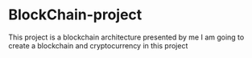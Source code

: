 # BlockChain-project
 This project is a blockchain architecture presented by me I am going to create a blockchain and cryptocurrency in this project
